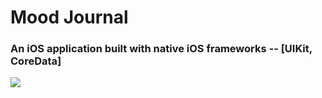 # Mood Journal
### An iOS application built with native iOS frameworks -- [UIKit, CoreData]
![](https://media.giphy.com/media/Rxw3eHGEZ4WRNq2nNt/giphy.gif?cid=790b7611881f0269dae025f416b6d52d616662388ba1bd40&rid=giphy.gif&ct=g)

